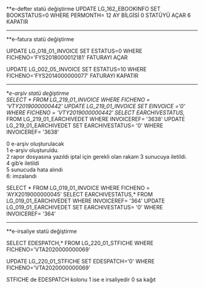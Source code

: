 **e-defter statü değiştirme
UPDATE LG_162_EBOOKINFO SET BOOKSTATUS=0 
WHERE PERMONTH= 12 AY BİLGİSİ
0 STATÜYÜ AÇAR 6 KAPATIR

----------------------------------------------------------------------------------------------------------------
**e-fatura statü değiştirme

UPDATE LG_018_01_INVOICE SET ESTATUS=0 WHERE FICHENO='FYS2018000012181' FATURAYI AÇAR

UPDATE LG_002_05_INVOICE SET ESTATUS=10 WHERE FICHENO='FYS2014000000077' FATURAYI KAPATIR

----------------------------------------------------------------------------------------------------------------

**e-arşiv statü değiştirme	 
 SELECT * FROM LG_219_01_INVOICE  WHERE FICHENO = 'VTY2019000000442'
UPDATE LG_219_01_INVOICE SET EINVOICE ='0'  WHERE FICHENO = 'VTY2019000000442'
SELECT EARCHIVESTATUS,* FROM LG_219_01_EARCHIVEDET WHERE INVOICEREF= '3638'
UPDATE LG_219_01_EARCHIVEDET SET EARCHIVESTATUS= '0' WHERE INVOICEREF= '3638'

0 e-arşiv oluşturulacak	 
1 e-arşiv oluşturuldu.	 
2 rapor dosyasına yazıldı	 iptal için gerekli olan rakam
3 sunucuya iletildi.		 
4 gib’e iletildi		 
5 sunucuda hata alındı	 
6: imzalandı		 
			


SELECT * FROM LG_019_01_INVOICE  WHERE FICHENO = 'AYX2019000000045'
SELECT EARCHIVESTATUS,* FROM LG_019_01_EARCHIVEDET WHERE INVOICEREF= '364'
UPDATE LG_019_01_EARCHIVEDET SET EARCHIVESTATUS= '0' WHERE INVOICEREF= '364'	

-------------------------------------------------------------------------------
**e-irsaliye statü değiştirme	 

SELECT EDESPATCH,* FROM LG_220_01_STFICHE WHERE FICHENO='VTA2020000000069'

UPDATE LG_220_01_STFICHE SET EDESPATCH='0' WHERE FICHENO='VTA2020000000069'

STFICHE de EDESPATCH kolonu 1 ise e irsaliyedir  0 sa kağıt 


